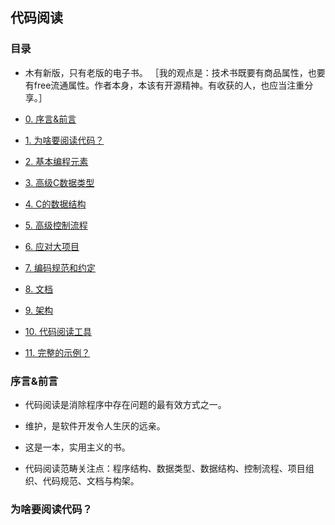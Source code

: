## 代码阅读

### 目录
*	木有新版，只有老版的电子书。
［我的观点是：技术书既要有商品属性，也要有free流通属性。作者本身，本该有开源精神。有收获的人，也应当注重分享。］

*	[0. 序言&前言](#0)
*	[1. 为啥要阅读代码？](#1)
*	[2. 基本编程元素](#2)
*	[3. 高级C数据类型](#3)
*	[4. C的数据结构](#4)
*	[5. 高级控制流程](#5)
*	[6. 应对大项目](#6)
*	[7. 编码规范和约定](#7)
*	[8. 文档](#8)
*	[9. 架构](#9)
*	[10. 代码阅读工具](#10)
*	[11. 完整的示例？](#11)

<h3 id="0">序言&前言</h3>

*	代码阅读是消除程序中存在问题的最有效方式之一。
*	维护，是软件开发令人生厌的远亲。
*	这是一本，实用主义的书。

*	代码阅读范畴关注点：程序结构、数据类型、数据结构、控制流程、项目组织、代码规范、文档与构架。


<h3 id="1">为啥要阅读代码？</h3>